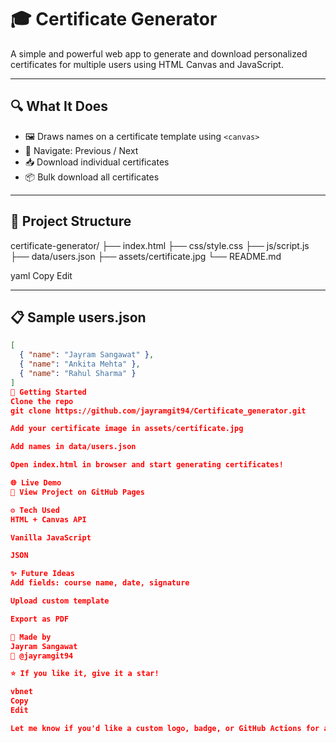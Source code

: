 # 🎓 Certificate Generator

A simple and powerful web app to generate and download personalized certificates for multiple users using HTML Canvas and JavaScript.

---

## 🔍 What It Does

- 🖼️ Draws names on a certificate template using `<canvas>`
- 🔁 Navigate: Previous / Next
- 📥 Download individual certificates
- 📦 Bulk download all certificates

---

## 📂 Project Structure

certificate-generator/ ├── index.html ├── css/style.css ├── js/script.js ├── data/users.json ├── assets/certificate.jpg └── README.md

yaml
Copy
Edit

---

## 📋 Sample users.json

```json
[
  { "name": "Jayram Sangawat" },
  { "name": "Ankita Mehta" },
  { "name": "Rahul Sharma" }
]
🚀 Getting Started
Clone the repo
git clone https://github.com/jayramgit94/Certificate_generator.git

Add your certificate image in assets/certificate.jpg

Add names in data/users.json

Open index.html in browser and start generating certificates!

🌐 Live Demo
🔗 View Project on GitHub Pages

⚙️ Tech Used
HTML + Canvas API

Vanilla JavaScript

JSON

✨ Future Ideas
Add fields: course name, date, signature

Upload custom template

Export as PDF

🙌 Made by
Jayram Sangawat
🔗 @jayramgit94

⭐ If you like it, give it a star!

vbnet
Copy
Edit

Let me know if you'd like a custom logo, badge, or GitHub Actions for auto-deploy.